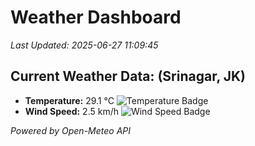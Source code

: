 
# Weather Dashboard

_Last Updated: 2025-06-27 11:09:45_

## Current Weather Data: (Srinagar, JK)
- **Temperature:** 29.1 °C ![Temperature Badge](https://img.shields.io/badge/Temperature-Medium%20Temp-green)
- **Wind Speed:** 2.5 km/h ![Wind Speed Badge](https://img.shields.io/badge/Wind%20Speed-Light%20Wind-blue)

*Powered by Open-Meteo API*
